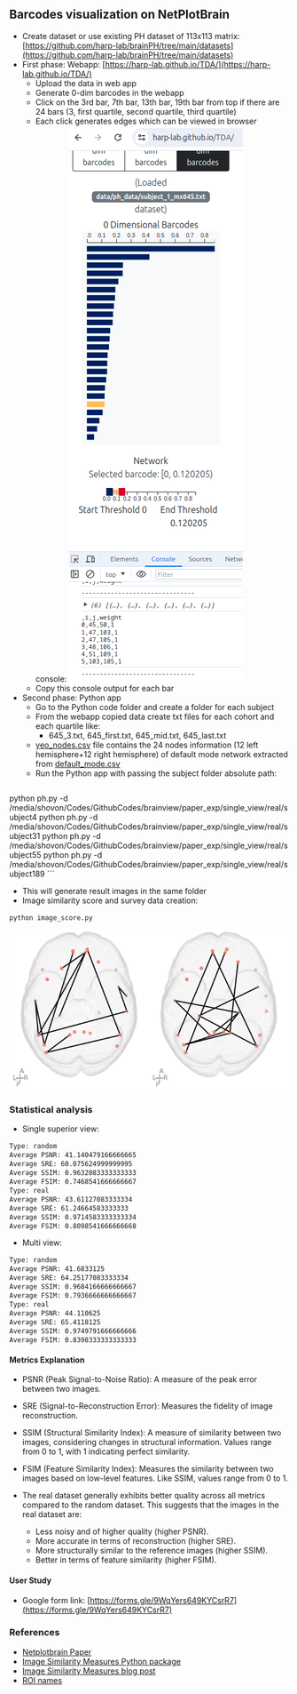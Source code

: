 ## Barcodes visualization on NetPlotBrain

- Create dataset or use existing PH dataset of 113x113 matrix: [https://github.com/harp-lab/brainPH/tree/main/datasets](https://github.com/harp-lab/brainPH/tree/main/datasets)
- First phase: Webapp: [https://harp-lab.github.io/TDA/](https://harp-lab.github.io/TDA/)
  - Upload the data in web app 
  - Generate 0-dim barcodes in the webapp
  - Click on the 3rd bar, 7th bar, 13th bar, 19th bar from top if there are 24 bars (3, first quartile, second quartile, third quartile)
  - Each click generates edges which can be viewed in browser console:
  ![alt phase1](screenshots/phase_1.png)
  - Copy this console output for each bar
- Second phase: Python app
  - Go to the Python code folder and create a folder for each subject
  - From the webapp copied data create txt files for each cohort and each quartile like:
    - 645_3.txt, 645_first.txt, 645_mid.txt, 645_last.txt
  - [yeo_nodes.csv](yeo_nodes.csv) file contains the 24 nodes information (12 left hemisphere+12 right hemisphere) of default mode network extracted from [default_mode.csv](default_mode.csv)  
  - Run the Python app with passing the subject folder absolute path: 
    ```shell
python ph.py -d /media/shovon/Codes/GithubCodes/brainview/paper_exp/single_view/real/subject4
python ph.py -d /media/shovon/Codes/GithubCodes/brainview/paper_exp/single_view/real/subject31
python ph.py -d /media/shovon/Codes/GithubCodes/brainview/paper_exp/single_view/real/subject55
python ph.py -d /media/shovon/Codes/GithubCodes/brainview/paper_exp/single_view/real/subject189 
    ```
  - This will generate result images in the same folder
- Image similarity score and survey data creation:
```shell
python image_score.py
```
![alt sample comparison](paper_exp/survey/merged/1.png)


### Statistical analysis
- Single superior view:
```shell
Type: random
Average PSNR: 41.140479166666665
Average SRE: 60.075624999999995
Average SSIM: 0.9632083333333333
Average FSIM: 0.7468541666666667
Type: real
Average PSNR: 43.61127083333334
Average SRE: 61.24664583333333
Average SSIM: 0.9714583333333334
Average FSIM: 0.8098541666666668
```
- Multi view:
```shell
Type: random
Average PSNR: 41.6833125
Average SRE: 64.25177083333334
Average SSIM: 0.9684166666666667
Average FSIM: 0.7936666666666667
Type: real
Average PSNR: 44.110625
Average SRE: 65.4118125
Average SSIM: 0.9749791666666666
Average FSIM: 0.8398333333333333
```
#### Metrics Explanation
- PSNR (Peak Signal-to-Noise Ratio):
A measure of the peak error between two images.

- SRE (Signal-to-Reconstruction Error):
Measures the fidelity of image reconstruction.

- SSIM (Structural Similarity Index):
A measure of similarity between two images, considering changes in structural information. Values range from 0 to 1, with 1 indicating perfect similarity.

- FSIM (Feature Similarity Index):
Measures the similarity between two images based on low-level features. Like SSIM, values range from 0 to 1.

- The real dataset generally exhibits better quality across all metrics compared to the random dataset. This suggests that the images in the real dataset are:
  - Less noisy and of higher quality (higher PSNR).
  - More accurate in terms of reconstruction (higher SRE).
  - More structurally similar to the reference images (higher SSIM).
  - Better in terms of feature similarity (higher FSIM).
  
#### User Study
- Google form link: [https://forms.gle/9WqYers649KYCsrR7](https://forms.gle/9WqYers649KYCsrR7)



### References
- [Netplotbrain Paper](https://direct.mit.edu/netn/article/7/2/461/115202/NetPlotBrain-A-Python-package-for-visualizing)
- [Image Similarity Measures Python package](https://pypi.org/project/image-similarity-measures/)
- [Image Similarity Measures blog post](https://up42.com/blog/image-similarity-measures)
- [ROI names](https://github.com/ThomasYeoLab/CBIG/blob/master/stable_projects/brain_parcellation/Yeo2011_fcMRI_clustering/1000subjects_reference/Yeo_JNeurophysiol11_SplitLabels/MNI152/Centroid_coordinates/Yeo2011_17Networks_N1000.split_components.FSL_MNI152_2mm.Centroid_RAS.csv)